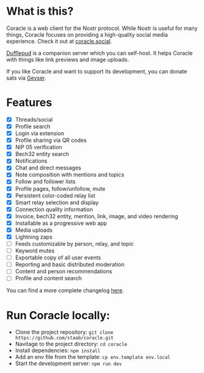 # What is this?

Coracle is a web client for the Nostr protocol. While Nostr is useful for many things, Coracle focuses on providing a high-quality social media experience. Check it out at [coracle.social](https://coracle.social).

[Dufflepud](https://github.com/staab/dufflepud) is a companion server which you can self-host. It helps Coracle with things like link previews and image uploads.

If you like Coracle and want to support its development, you can donate sats via [Geyser](https://geyser.fund/project/coracle).

# Features

- [x] Threads/social
- [x] Profile search
- [x] Login via extension
- [x] Profile sharing via QR codes
- [x] NIP 05 verification
- [x] Bech32 entity search
- [x] Notifications
- [x] Chat and direct messages
- [x] Note composition with mentions and topics
- [x] Follow and follower lists
- [x] Profile pages, follow/unfollow, mute
- [x] Persistent color-coded relay list
- [x] Smart relay selection and display
- [x] Connection quality information
- [x] Invoice, bech32 entity, mention, link, image, and video rendering
- [x] Installable as a progressive web app
- [x] Media uploads
- [x] Lightning zaps
- [ ] Feeds customizable by person, relay, and topic
- [ ] Keyword mutes
- [ ] Exportable copy of all user events
- [ ] Reporting and basic distributed moderation
- [ ] Content and person recommendations
- [ ] Profile and content search

You can find a more complete changelog [here](./ROADMAP.md).


# Run  Coracle locally:

- Clone the project repository: `git clone https://github.com/staab/coracle.git`
- Navitage to the project directory: `cd coracle`
- Install dependencies: `npm install`
- Add an env file from the template: `cp env.template env.local`
- Start the development server: `npm run dev`
